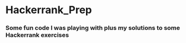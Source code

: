 # Hackerrank_Prep
### Some fun code I was playing with plus my solutions to some Hackerrank exercises
